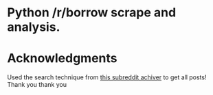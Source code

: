 # Python /r/borrow scrape and analysis.

# Acknowledgments

Used the search technique from [this subreddit achiver](https://github.com/peoplma/subredditarchive/blob/master/subredditarchive.py) to get all posts! Thank you thank you

